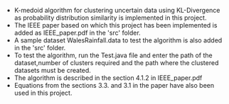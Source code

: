 - K-medoid algorithm for clustering uncertain data using KL-Divergence as probability distribution similarity is implemented in this project.
- The IEEE paper based on which this project has been implemented is added as IEEE_paper.pdf in the 'src' folder.
- A sample dataset WalesRainfall.data to test the algorithm is also added in the 'src' folder.
- To test the algorithm, run the Test.java file and enter the path of the dataset,number of clusters required and the path where the clustered datasets must be created.
- The algorithm is described in the section 4.1.2 in IEEE_paper.pdf
- Equations from the sections 3.3. and 3.1 in the paper have also been used in this project.
